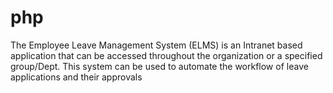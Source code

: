 # php
The Employee Leave Management System (ELMS) is an Intranet based application that can be accessed throughout the organization or a specified group/Dept. This system can be used to automate the workflow of leave applications and their approvals
